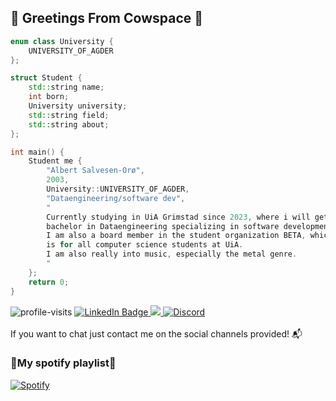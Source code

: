 ## 🥛 Greetings From Cowspace 🥛

```cpp
enum class University {
    UNIVERSITY_OF_AGDER
};

struct Student {
    std::string name;
    int born;
    University university;
    std::string field;
    std::string about;
};

int main() {
    Student me {
        "Albert Salvesen-Orø",
        2003,
        University::UNIVERSITY_OF_AGDER,
        "Dataengineering/software dev",
        "
        Currently studying in UiA Grimstad since 2023, where i will get a 
        bachelor in Dataengineering specializing in software development.
        I am also a board member in the student organization BETA, which 
        is for all computer science students at UiA. 
        I am also really into music, especially the metal genre.
        "
    };
    return 0;
}
```
<div id="badges">
  <img src="https://komarev.com/ghpvc/?username=blodroed&style=for-the-badge&color=FFEBCD&text=000000&label=Glasses+of+Milk" alt="profile-visits"/>
  <a href="https://no.linkedin.com/in/albert-salvesen-oroe">
    <img src="https://img.shields.io/badge/LinkedIn-blue?style=for-the-badge&logo=linkedin&logoColor=white" alt="LinkedIn Badge"/>
  </a>
  <a href="mailto:alberts-o@outlook.com">
    <img src="https://img.shields.io/badge/Outlook-0078D4?style=for-the-badge&logo=microsoft-outlook&logoColor=white">
  </a>
  <a href="https://discordapp.com/users/147331017865297920">
    <img src="https://img.shields.io/badge/Discord-7289DA?style=for-the-badge&logo=discord&logoColor=white" alt="Discord">
  </a>
</div>
<br>
If you want to chat just contact me on the social channels provided! 📬

### 🤘My spotify playlist🤘 
<a href="https://open.spotify.com/playlist/1rHIqcrBWuOAPxGhBR22an?si=dca92a2aa8cb40b1">
    <img src="https://img.shields.io/badge/Spotify-1DB954?style=for-the-badge&logo=spotify&logoColor=white" alt="Spotify">
</a>

